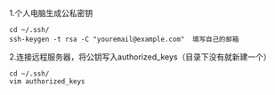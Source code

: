 1.个人电脑生成公私密钥

```shell
cd ~/.ssh/
ssh-keygen -t rsa -C "youremail@example.com"  填写自己的邮箱
```

2.连接远程服务器，将公钥写入authorized_keys（目录下没有就新建一个）

```shell
cd ~/.ssh/
vim authorized_keys
```

